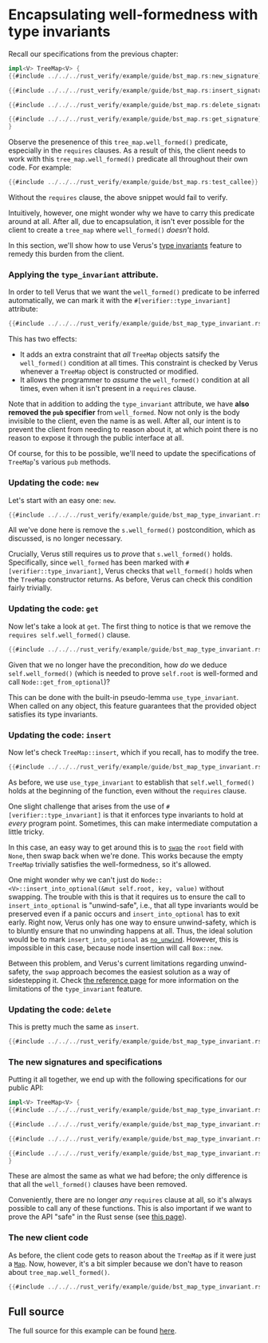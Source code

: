 # Encapsulating well-formedness with type invariants

Recall our specifications from the previous chapter:

```rust
impl<V> TreeMap<V> {
{{#include ../../../rust_verify/example/guide/bst_map.rs:new_signature}}

{{#include ../../../rust_verify/example/guide/bst_map.rs:insert_signature}}

{{#include ../../../rust_verify/example/guide/bst_map.rs:delete_signature}}

{{#include ../../../rust_verify/example/guide/bst_map.rs:get_signature}}
}
```

Observe the presenence of this `tree_map.well_formed()`  predicate, especially in the
`requires` clauses.
As a result of this,
the client needs to work with this `tree_map.well_formed()` predicate all throughout
their own code. For example:

```rust
{{#include ../../../rust_verify/example/guide/bst_map.rs:test_callee}}
```

Without the `requires` clause, the above snippet would fail to verify.

Intuitively, however, one might wonder why we have to carry this predicate around at all.
After all,
due to encapsulation, it isn't ever possible for the client to create a `tree_map` where
`well_formed()` _doesn't_ hold.

In this section, we'll show how to use Verus's [type invariants](./reference-type-invariants.md)
feature to remedy this burden from the client.

### Applying the `type_invariant` attribute.

In order to tell Verus that we want the `well_formed()` predicate to be inferred
automatically, we can mark it with the `#[verifier::type_invariant]` attribute:

```rust
{{#include ../../../rust_verify/example/guide/bst_map_type_invariant.rs:well_formed_with_attr}}
```

This has two effects:

 * It adds an extra constraint that *all* `TreeMap` objects satsify the `well_formed()` condition
    at all times. This constraint is checked by Verus whenever a `TreeMap` object is constructed
    or modified.
 * It allows the programmer to _assume_ the `well_formed()` condition at all times, even when
    it isn't present in a `requires` clause.

Note that in addition to adding the `type_invariant` attribute, we have **also removed
the `pub` specifier** from `well_formed`.
Now not only is the body invisible to the client, even the name is as well.
After all, our intent is to prevent the client from needing to reason about it, at which point
there is no reason to expose it through the public interface at all.

Of course, for this to be possible, we'll need to update the specifications of `TreeMap`'s
various `pub` methods.

### Updating the code: `new`

Let's start with an easy one: `new`.

```rust
{{#include ../../../rust_verify/example/guide/bst_map_type_invariant.rs:new}}
```

All we've done here is remove the `s.well_formed()` postcondition, which as discussed,
is no longer necessary.

Crucially, Verus still requires us to _prove_ that `s.well_formed()` holds.
Specifically, since `well_formed` has been marked with `#[verifier::type_invariant]`,
Verus checks that `well_formed()` holds when the `TreeMap` constructor returns.
As before, Verus can check this condition fairly trivially.

### Updating the code: `get`

Now let's take a look at `get`. The first thing to notice is that we remove
the `requires self.well_formed()` clause.

```rust
{{#include ../../../rust_verify/example/guide/bst_map_type_invariant.rs:get}}
```

Given that we no longer have the precondition, how _do_ we deduce `self.well_formed()`
(which is needed to prove `self.root` is well-formed and call `Node::get_from_optional`)?

This can be done with the built-in pseudo-lemma `use_type_invariant`. When called on any object,
this feature guarantees that the provided object satisfies its type invariants.

### Updating the code: `insert`

Now let's check `TreeMap::insert`, which if you recall, has to modify the tree.

```rust
{{#include ../../../rust_verify/example/guide/bst_map_type_invariant.rs:insert}}
```

As before, we use `use_type_invariant` to establish that `self.well_formed()` holds at the
beginning of the function, even without the `requires` clause.

One slight challenge that arises from the use of `#[verifier::type_invariant]` is that it
enforces type invariants to hold at _every_ program point. Sometimes, this can make
intermediate computation a little tricky.

In this case, an easy way to get around this is to [`swap`](https://doc.rust-lang.org/std/mem/fn.swap.html) the `root` field with `None`, then swap back when we're done.
This works because the empty `TreeMap` trivially satisfies the well-formedness, so it's allowed.

One might wonder why we can't just do
`Node::<V>::insert_into_optional(&mut self.root, key, value)`
without swapping. The trouble with this is that it requires us to ensure the call
to `insert_into_optional` is "unwind-safe", i.e., that all type invariants would be preserved
even if a panic occurs and `insert_into_optional` has to exit early. Right now, Verus only
has one way to ensure unwind-safety, which is to bluntly ensure that no unwinding happens
at all.
Thus, the ideal solution would be to mark `insert_into_optional`
as [`no_unwind`](./reference-unwind-sig.md). However, this is impossible in this case, because
node insertion will call `Box::new`.

Between this problem, and Verus's current limitations regarding unwind-safety, the
`swap` approach becomes the easiest solution as a way of sidestepping it.
Check [the reference page](./reference-type-invariants.md) for more information on
the limitations of the `type_invariant` feature.

### Updating the code: `delete`

This is pretty much the same as `insert`.

```rust
{{#include ../../../rust_verify/example/guide/bst_map_type_invariant.rs:delete}}
```

### The new signatures and specifications

Putting it all together, we end up with the following specifications for our public API:

```rust
impl<V> TreeMap<V> {
{{#include ../../../rust_verify/example/guide/bst_map_type_invariant.rs:new_signature}}

{{#include ../../../rust_verify/example/guide/bst_map_type_invariant.rs:insert_signature}}

{{#include ../../../rust_verify/example/guide/bst_map_type_invariant.rs:delete_signature}}

{{#include ../../../rust_verify/example/guide/bst_map_type_invariant.rs:get_signature}}
}
```

These are almost the same as what we had before; the only difference is that all
the `well_formed()` clauses have been removed.

Conveniently, there are no longer _any_ `requires` clause at all, so it's always possible
to call any of these functions. 
This is also important if we want to prove the API "safe" in the Rust sense
(see [this page](./memory-safety.md)).

### The new client code

As before, the client code gets to reason about the `TreeMap` as if it were just a 
[`Map`](https://verus-lang.github.io/verus/verusdoc/vstd/map/struct.Map.html).
Now, however, it's a bit simpler because we don't have to reason about `tree_map.well_formed()`.

```rust
{{#include ../../../rust_verify/example/guide/bst_map_type_invariant.rs:example_use}}
```

## Full source

The full source for this example can be found [here](./container_bst_all_source.md#version-with-type-invariants).
